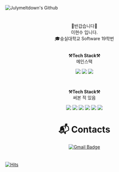 ![Julymeltdown's Github](https://capsule-render.vercel.app/api?type=waving&height=300&text=Julymeltdown!&fontAlign=70&fontAlignY=40&color=gradient)


#
<div align="center">  
<p align="center">
👐반갑습니다👐<br>
이현수 입니다.<br>
🎓숭실대학교 Software 19학번<br>
<br>

<p align="center">
    <Strong>⚒️Tech Stack⚒️</Strong><br>
    메인스택
</p>
<p align="center" display="inline-block">
  <img src="https://img.shields.io/badge/JAVA-007396?style=for-the-badge&logo=java&logoColor=white"> 
    <img src="https://img.shields.io/badge/SpringBoot-6DB33F?style=for-the-badge&logo=SpringBoot&logoColor=white">
    <img src="https://img.shields.io/badge/Python-3776AB?style=for-the-badge&logo=Python&logoColor=white"> 
</p><br>
</p>

<p align="center">
    <Strong>⚒️Tech Stack⚒️</Strong><br>
    써본 적 있음
</p>
<p align="center" display="inline-block">
  <img src="https://img.shields.io/badge/React-61DAFB?style=for-the-badge&logo=React&logoColor=white"> 
  <img src="https://img.shields.io/badge/mysql-4479A1?style=for-the-badge&logo=mysql&logoColor=white">
  <img src="https://img.shields.io/badge/javascript-F7DF1E?style=for-the-badge&logo=javascript&logoColor=black">
  <img src="https://img.shields.io/badge/css-1572B6?style=for-the-badge&logo=css3&logoColor=white">
  <img src="https://img.shields.io/badge/html-E34F26?style=for-the-badge&logo=html5&logoColor=white">
  <img src="https://img.shields.io/badge/-Spring%20Security-%236DB33F?style=for-the-badge&logo=springsecurity&logoColor=white">
</p>

# :mailbox_with_mail: Contacts
[![Gmail Badge](https://img.shields.io/badge/Gmail-d14836?style=flat-square&logo=Gmail&logoColor=white&link=mailto:quintuplets2000@gmail.com)](mailto:quintuplets2000@gmail.com)
</div>

#
[![Hits](https://hits.seeyoufarm.com/api/count/incr/badge.svg?url=https%3A%2F%2Fgithub.com%2Fjulymeltdown&count_bg=%2379C83D&title_bg=%23555555&icon=&icon_color=%23E7E7E7&title=hits&edge_flat=false)](https://hits.seeyoufarm.com)
